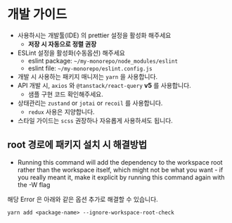 # 개발 가이드

- 사용하시는 개발툴(IDE) 의 prettier 설정을 활성화 해주세요
  - __저장 시 자동으로 정렬 권장__
- ESLint 설정을 활성화(수동옵션) 해주세요
  - eslint package: `~/my-monorepo/node_modules/eslint`
  - eslint file: `~/my-monorepo/eslint.config.js`
- 개발 시 사용하는 패키지 매니저는 `yarn` 을 사용합니다.
- API 개발 시, `axios` 와 `@tanstack/react-query` __v5__ 를 사용합니다.
  - 샘플 구현 코드 확인해주세요.
- 상태관리는 `zustand` or `jotai` or `recoil` 를 사용합니다.
  - `redux` 사용은 지양합니다.
- 스타일 가이드는 `scss` 권장하나 자유롭게 사용하셔도 됩니다.

## root 경로에 패키지 설치 시 해결방법

- Running this command will add the dependency to the workspace root rather than the workspace itself, which might not be what you want - if you really meant it, make it explicit by running this command again with the -W flag

해당 Error 은 아래와 같은 옵션 추가로 해결할 수 있습니다.

```
yarn add <package-name> --ignore-workspace-root-check
```

